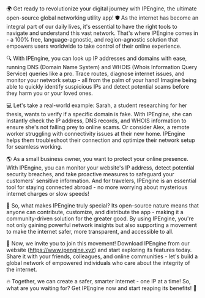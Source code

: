 🌍️ Get ready to revolutionize your digital journey with IPEngine, the ultimate open-source global networking utility app! 🛡️ As the internet has become an integral part of our daily lives, it's essential to have the right tools to navigate and understand this vast network. That's where IPEngine comes in - a 100% free, language-agnostic, and region-agnostic solution that empowers users worldwide to take control of their online experience.

🔍 With IPEngine, you can look up IP addresses and domains with ease, running DNS (Domain Name System) and WHOIS (Whois Information Query Service) queries like a pro. Trace routes, diagnose internet issues, and monitor your network setup - all from the palm of your hand! Imagine being able to quickly identify suspicious IPs and detect potential scams before they harm you or your loved ones.

💻 Let's take a real-world example: Sarah, a student researching for her thesis, wants to verify if a specific domain is fake. With IPEngine, she can instantly check the IP address, DNS records, and WHOIS information to ensure she's not falling prey to online scams. Or consider Alex, a remote worker struggling with connectivity issues at their new home. IPEngine helps them troubleshoot their connection and optimize their network setup for seamless working.

🌎 As a small business owner, you want to protect your online presence. With IPEngine, you can monitor your website's IP address, detect potential security breaches, and take proactive measures to safeguard your customers' sensitive information. And for travelers, IPEngine is an essential tool for staying connected abroad - no more worrying about mysterious internet charges or slow speeds!

🚀 So, what makes IPEngine truly special? Its open-source nature means that anyone can contribute, customize, and distribute the app - making it a community-driven solution for the greater good. By using IPEngine, you're not only gaining powerful network insights but also supporting a movement to make the internet safer, more transparent, and accessible to all.

🌟 Now, we invite you to join this movement! Download IPEngine from our website (https://www.ipengine.xyz) and start exploring its features today. Share it with your friends, colleagues, and online communities - let's build a global network of empowered individuals who care about the integrity of the internet.

🔥 Together, we can create a safer, smarter internet - one IP at a time! So, what are you waiting for? Get IPEngine now and start reaping its benefits! 📡